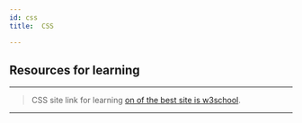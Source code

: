 ```yaml
---
id: css
title:  CSS

---
```


## Resources for learning
---
> CSS site link for learning [on of the best site is w3school](https://www.w3schools.com/css/).

---